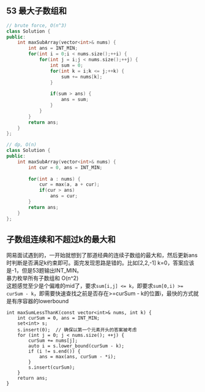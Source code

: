 ## 53 最大子数组和
```cpp
// brute force, O(n^3)
class Solution {
public:
    int maxSubArray(vector<int>& nums) {
        int ans = INT_MIN;
        for(int i = 0;i < nums.size();++i) {
            for(int j = i;j < nums.size();++j) {
                int sum = 0;
                for(int k = i;k <= j;++k) {
                    sum += nums[k];
                }
                
                if(sum > ans) {
                    ans = sum;
                }
            }
        }
        return ans;
    }
};

// dp, O(n)
class Solution {
public:
    int maxSubArray(vector<int>& nums) {
        int cur = 0, ans = INT_MIN;
        
        for(int a : nums) {
            cur = max(a, a + cur);
            if(cur > ans)
                ans = cur;
        }
        return ans;
    }
};
```

## 子数组连续和不超过k的最大和
网易面试遇到的，一开始就想到了那道经典的连续子数组的最大和，然后更新ans时判断是否满足k约束即可。面完发现思路是错的。比如[2,2,-1] k=0，答案应该是-1，但是53题输出INT_MIN。  
暴力枚举所有子数组和 O(n^2)  
这题感觉至少是个偏难的mid了，要求`sum[i,j] <= k`，即要求`sum[0,i) >= curSum - k`，即需要快速查找之前是否存在>=curSum - k的位置i，最快的方式就是有序容器的lowerbound
```
int maxSumLessThanK(const vector<int>& nums, int k) {
    int curSum = 0, ans = INT_MIN;
    set<int> s;
    s.insert(0);  // 确保以第一个元素开头的答案被考虑
    for (int j = 0; j < nums.size(); ++j) {
        curSum += nums[j];
        auto i = s.lower_bound(curSum - k);
        if (i != s.end()) {
            ans = max(ans, curSum - *i);
        }
        s.insert(curSum);
    }
    return ans;
}
```



